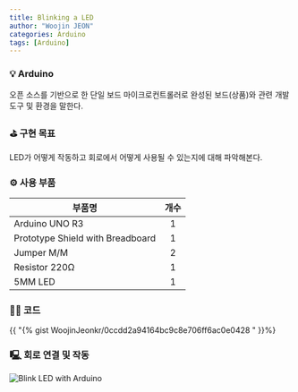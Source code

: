 ```yaml
---
title: Blinking a LED
author: "Woojin JEON"
categories: Arduino
tags: [Arduino]
---
```


### 💡 Arduino

오픈 소스를 기반으로 한 단일 보드 마이크로컨트롤러로 완성된 보드(상품)와 관련 개발 도구 및 환경을 말한다.

### ⛳️ 구현 목표

LED가 어떻게 작동하고 회로에서 어떻게 사용될 수 있는지에 대해 파악해본다.

### ⚙️ 사용 부품

|부품명|개수|
|------|:---:|
|Arduino UNO R3|1|
|Prototype Shield with Breadboard|1|
|Jumper M/M|2|
|Resistor 220Ω|1|
|5MM LED|1|

### 👨‍💻 코드

{{ "{% gist WoojinJeonkr/0ccdd2a94164bc9c8e706ff6ac0e0428 " }}%}

### 🖳 회로 연결 및 작동

![Blink LED with Arduino](https://github.com/WoojinJeonkr/WoojinJeonkr.github.io/blob/main/assets/images/video/Blinking_a_LED.gif?raw=true)
